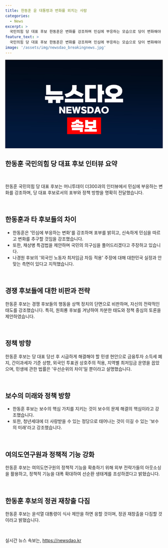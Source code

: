 ```yaml
---
title: 한동훈 윤 대통령과 변화를 외치는 사람
categories:
  - News
excerpt: >
  국민의힘 당 대표 후보 한동훈은 변화를 강조하며 민심에 부응하는 모습으로 당이 변화해야 한다고 강조하며, 지난 4·10 총선 참패 책임을 지고 국민의힘 비상대책위원장에서 물러났다. 또한, 금융투자 소득세 폐지, 간이과세자 기준 상향 등의 민생 현안을 시급하게 해결해야 한다고 밝혔고, 청년세대에 더 사랑받을 수 있는 정당으로 태어나는 것이 보수의 미래라고 강조했다. 또한, 심각한 부동산 문제는 아니라며, 여의도연구원에서 순환할 수 있는 비즈니스 생태계를 구축할 계획이라고 전했다.
feature_text: >
  국민의힘 당 대표 후보 한동훈은 변화를 강조하며 민심에 부응하는 모습으로 당이 변화해야 한다고 강조하며, 지난 4·10 총선 참패 책임을 지고 국민의힘 비상대책위원장에서 물러났다. 또한, 금융투자 소득세 폐지, 간이과세자 기준 상향 등의 민생 현안을 시급하게 해결해야 한다고 밝혔고, 청년세대에 더 사랑받을 수 있는 정당으로 태어나는 것이 보수의 미래라고 강조했다. 또한, 심각한 부동산 문제는 아니라며, 여의도연구원에서 순환할 수 있는 비즈니스 생태계를 구축할 계획이라고 전했다.
image: '/assets/img/newsdao_breakingnews.jpg'
---
```


<p><img src="/assets/img/newsdao_breakingnews.jpg" alt="implanttips 속보" /></p>

<h2 data-ke-size="size26">한동훈 국민의힘 당 대표 후보 인터뷰 요약</h2>

<p><br></p>

<p data-ke-size="size16">한동훈 국민의힘 당 대표 후보는 머니투데이 더300과의 인터뷰에서 민심에 부응하는 변화를 강조하며, 당 대표 후보로서의 포부와 정책 방향을 명확히 전달했습니다.</p>

<p><br></p>

<h2 data-ke-size="size24">한동훈과 타 후보들의 차이</h2>

<ul>
  <li>한동훈은 '민심에 부응하는 변화'를 강조하며 포부를 밝히고, 신속하게 민심을 따르고 변화를 추구할 것임을 강조했습니다.</li>
  <li>또한, 채상병 특검법을 제안하며 국민의 의구심을 풀어드리겠다고 주장하고 있습니다.</li>
  <li>나경원 후보의 '외국인 노동자 최저임금 차등 적용' 주장에 대해 대한민국 실정과 안 맞는 측면이 있다고 지적했습니다.</li>
</ul>

<p><br></p>

<h2 data-ke-size="size24">경쟁 후보들에 대한 비판과 전략</h2>

<p data-ke-size="size16">한동훈 후보는 경쟁 후보들의 행동을 상책 정치의 단면으로 비판하며, 자신의 전략적인 태도를 강조했습니다. 특히, 원희룡 후보를 겨냥하여 차분한 태도와 정책 중심의 토론을 제안하였습니다.</p>

<p><br></p>

<h2 data-ke-size="size24">정책 방향</h2>

<p data-ke-size="size16">한동훈 후보는 당 대표 당선 후 시급하게 해결해야 할 민생 현안으로 금융투자 소득세 폐지, 간이과세자 기준 상향, 외국인 투표권 상호주의 적용, 지역별 최저임금 운영을 꼽았으며, 민생에 관한 법률은 '우선순위의 차이'일 뿐이라고 설명했습니다.</p>

<p><br></p>

<h2 data-ke-size="size24">보수의 미래와 정책 방향</h2>

<ul>
  <li>한동훈 후보는 보수의 핵심 가치를 지키는 것이 보수의 문제 해결의 핵심이라고 강조했습니다.</li>
  <li>또한, 청년세대에 더 사랑받을 수 있는 정당으로 태어나는 것이 이길 수 있는 '보수의 미래'라고 강조했습니다.</li>
</ul>

<p><br></p>

<h2 data-ke-size="size24">여의도연구원과 정책적 기능 강화</h2>

<p data-ke-size="size16">한동훈 후보는 여의도연구원의 정책적 기능을 확충하기 위해 외부 전략가들의 아웃소싱을 활용하고, 정책적 기능을 대폭 확대하여 선순환 생태계를 조성하겠다고 밝혔습니다.</p>

<p><br></p>

<h2 data-ke-size="size24">한동훈 후보의 정권 재창출 다짐</h2>

<p data-ke-size="size16">한동훈 후보는 윤석열 대통령이 식사 제안을 하면 응할 것이며, 정권 재창출을 다짐할 것이라고 밝혔습니다.</p>

<p><br></p>
실시간 뉴스 속보는, <a href="https://newsdao.kr" rel="dofollow">https://newsdao.kr</a>



